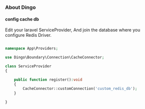 ### About Dingo

#### config cache db

Edit your laravel ServiceProvider, And join the database where you configure Redis Driver.

```php

namespace App\Providers;

use Dingo\Boundary\Connection\CacheConnector;

class ServiceProvider 
{

    public function register():void
    {
        CacheConnector::customConnection('custom_redis_db');
    }

}

```